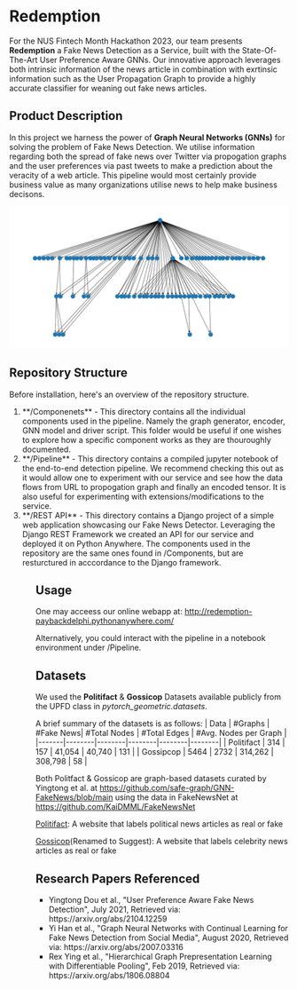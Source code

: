 # Redemption

For the NUS Fintech Month Hackathon 2023, our team presents **Redemption** a Fake News Detection as a Service, built with the State-Of-The-Art User Preference Aware GNNs. Our innovative approach leverages both intrinsic information of the news article in combination with exrtinsic information such as the User Propagation Graph to provide a highly accurate classifier for weaning out fake news articles.

## Product Description

In this project we harness the power of **Graph Neural Networks (GNNs)** for solving the problem of Fake News Detection. We utilise information regarding both the spread of fake news over Twitter via propogation graphs and the user preferences via past tweets to make a prediction about the veracity of a web article. This pipeline would most certainly provide business value as many organizations utilise news to help make business decisons.

![alt text](https://github.com/DChops/PayBack/blob/main/Graph.png?raw=true)

## Repository Structure

Before installation, here's an overview of the repository structure.

<ol>
  <li> **/Componenets** - This directory contains all the individual components used in the pipeline. Namely the graph generator, encoder, GNN model and driver script. This folder would be useful if one wishes to explore how a specific component works as they are thouroughly documented. </li>
  <li> **/Pipeline** - This directory contains a compiled jupyter notebook of the end-to-end detection pipeline. We recommend checking this out as it would allow one to experiment with our service and see how the data flows from URL to propogation graph and finally an encoded tensor. It is also useful for experimenting with extensions/modifications to the service. </li>
  <li> **/REST API** - This directory contains a Django project of a simple web application showcasing our Fake News Detector. Leveraging the Django REST Framework we created an API for our service and deployed it on Python Anywhere. The components used in the repository are the same ones found in /Components, but are resturctured in acccordance to the Django framework.</li>
<ol>

## Usage

One may acceess our online webapp at: http://redemption-paybackdelphi.pythonanywhere.com/

Alternatively, you could interact with the pipeline in a notebook environment under /Pipeline.

## Datasets

We used the **Politifact** & **Gossicop** Datasets available publicly from the UPFD class in _pytorch_geometric.datasets_.

A brief summary of the datasets is as follows:
| Data | #Graphs | #Fake News| #Total Nodes | #Total Edges | #Avg. Nodes per Graph |
|-------|--------|--------|--------|--------|--------|
| Politifact | 314 | 157 | 41,054 | 40,740 | 131 |
| Gossipcop | 5464 | 2732 | 314,262 | 308,798 | 58 |

Both Politfact & Gossicop are graph-based datasets curated by Yingtong et al. at https://github.com/safe-graph/GNN-FakeNews/blob/main using the data in FakeNewsNet at https://github.com/KaiDMML/FakeNewsNet

<a href="https://www.politifact.com">Politifact</a>: A website that labels political news articles as real or fake

<a href="https://www.suggest.com">Gossicop</a>(Renamed to Suggest): A website that labels celebrity news articles as real or fake

## Research Papers Referenced

<ul>
  <li> Yingtong Dou et al., "User Preference Aware Fake News Detection", July 2021, Retrieved via: https://arxiv.org/abs/2104.12259 </li>
  <li> Yi Han et al., "Graph Neural Networks with Continual Learning for Fake News Detection from Social Media", August 2020, Retrieved via: https://arxiv.org/abs/2007.03316 </li>
  <li> Rex Ying et al., "Hierarchical Graph Prepresentation Learning with Differentiable Pooling", Feb 2019, Retrieved via: https://arxiv.org/abs/1806.08804 </li>
<ul>
